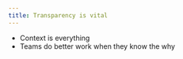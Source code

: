 ```yaml
---
title: Transparency is vital
---
```

- Context is everything
- Teams do better work when they know the why
